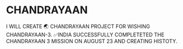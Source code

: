 # CHANDRAYAAN
I WILL CREATE 🌏 CHANDRAYAAN PROJECT FOR WISHING CHANDRAYAAN-3. ✅INDIA SUCCESSFULLY COMPLETETED THE CHANDRAYAAN 3 MISSION ON AUGUST 23 AND CREATING HISTOTY. 
